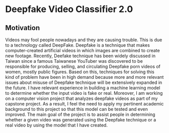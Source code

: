 # Deepfake Video Classifier 2.0

## Motivation
Videos may fool people nowadays and they are causing trouble. This is due to a technology called DeepFake. Deepfake is a technique that makes computer-created artificial videos in which images are combined to create new footage. Recently, Deefake technique has been widely discussed in Taiwan since a famous Taiwanese YouTuber was discovered to be responsible for producing, selling, and circulating Deepfake porn videos of women, mostly public figures. Based on this, techniques for solving this kind of problem have been in high demand because more and more relevant issues about misuse of Deepfake technique will be extensively expanded in the future. I have relevant experience in building a machine learning model to determine whether the input video is fake or real. Moreover, I am working on a computer vision project that analyzes deepfake videos as part of my capstone project. As a result, I feel the need to apply my pertinent academic background to this project so that this model can be tested and even improved. The main goal of the project is to assist people in determining whether a given video was generated using the Deepfake technique or a real video by using the model that I have created.


